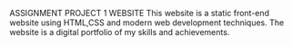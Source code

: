 ASSIGNMENT PROJECT 1 WEBSITE
This website is a static front-end website using HTML,CSS and modern web development techniques. The website is a digital portfolio of my skills and achievements. 